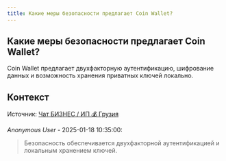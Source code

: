 ```yaml
---
title: Какие меры безопасности предлагает Coin Wallet?
---
```


## Какие меры безопасности предлагает Coin Wallet?

Coin Wallet предлагает двухфакторную аутентификацию, шифрование данных и возможность хранения приватных ключей локально.

## Контекст

Источник: [Чат БИЗНЕС / ИП 💰 Грузия](https://t.me/ip_ge)

_Anonymous User_ - 2025-01-18 10:35:00:

> Безопасность обеспечивается двухфакторной аутентификацией и локальным хранением ключей.
